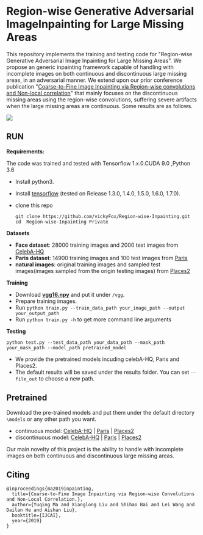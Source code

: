 # Region-wise Generative Adversarial ImageInpainting for Large Missing Areas
This repository implements the training and testing code for "Region-wise Generative Adversarial Image Inpainting for Large Missing Areas". We propose an generic inpainting framework capable of handling with incomplete images on both continuous and discontinuous large missing areas, in an adversarial manner. We extend upon our prior conference publication "[Coarse-to-Fine Image Inpainting via Region-wise convolutions and Non-local correlation](https://www.ijcai.org/proceedings/2019/0433.pdf)" that mainly focuses on the discontinuous missing areas using the region-wise convolutions, suffering severe artifacts when the large missing areas are continuous. Some results are as follows. 

![](https://github.com/vickyFox/Region-wise-Inpainting/blob/master/images/image1.png)
## RUN

**Requirements:**

The code was trained and tested with Tensorflow 1.x.0.CUDA 9.0 ,Python 3.6 

- Install python3.

- Install [tensorflow](https://www.tensorflow.org/install/) (tested on Release 1.3.0, 1.4.0, 1.5.0, 1.6.0, 1.7.0).

- clone this repo

  ```
  git clone https://github.com/vickyFox/Region-wise-Inpainting.git
  cd  Region-wise-Inpainting Private
  ```

**Datasets**

- **Face dataset**: 28000 training images and 2000 test images from [CelebA-HQ](https://drive.google.com/drive/folders/0B7EVK8r0v71peklHb0pGdDl6R28)
- **Paris dataset**: 14900 training images and 100 test images from [Paris](https://github.com/pathak22/context-encoder)
- **natural images**: original training images and sampled test images(images sampled from the origin testing images) from [Places2](http://places2.csail.mit.edu/)

**Training**
- Download **[vgg16.npy](https://drive.google.com/open?id=1iYsD62btPTL5ZIirGJIMbIU03ujJRNEU)** and put it under ```/vgg```.
- Prepare training images.
- Run ```python train.py --train_data_path your_image_path --output your_output_path```
- Run ```python train.py -h``` to get more command line arguments

**Testing**

 ```python test.py --test_data_path your_data_path --mask_path your_mask_path --model_path pretrained_model```
- We provide the pretrained models incuding celebA-HQ, Paris and Places2.
- The default results will be saved under the results folder. You can set ```--file_out``` to choose a new path.

## Pretrained
Download the pre-trained models and put them under the default directory ```\models``` or any other path you want.
- continuous model: [CelebA-HQ](https://drive.google.com/open?id=1q7tuopiOwRPZOPYG5076EPoFLPo0CQF6) | [Paris](https://drive.google.com/open?id=1STSPPyLQ4LjWj-juT5nMXJ9X5h7N_fjO) | [Places2](https://drive.google.com/open?id=1zYxZPU7L6Ongu0tlkHEJTPxf9Cw4RvqQ)
- discontinuous model: [CelebA-HQ](https://drive.google.com/open?id=1IsRRRcGIg-I1Dklxz09wO7UDiB5Q3Map) | [Paris](https://drive.google.com/open?id=1vtT6jiya2tSo6QVzVpbMFwoz6H9oGeZc) | [Places2](https://drive.google.com/open?id=1b9DubT3WTIKQ_GcQNAXxlB68c3C5jKX0) 

Our main novelty of this project is the ability to handle with incomplete images on both continuous and discontinuous large missing areas.

## Citing
```
@inproceedings{ma2019inpainting,
  title={Coarse-to-Fine Image Inpainting via Region-wise Convolutions and Non-Local Correlation.},
  author={Yuqing Ma and Xianglong Liu and Shihao Bai and Lei Wang and Dailan He and Aishan Liu},
  booktitle={IJCAI},
  year={2019}
}
```

